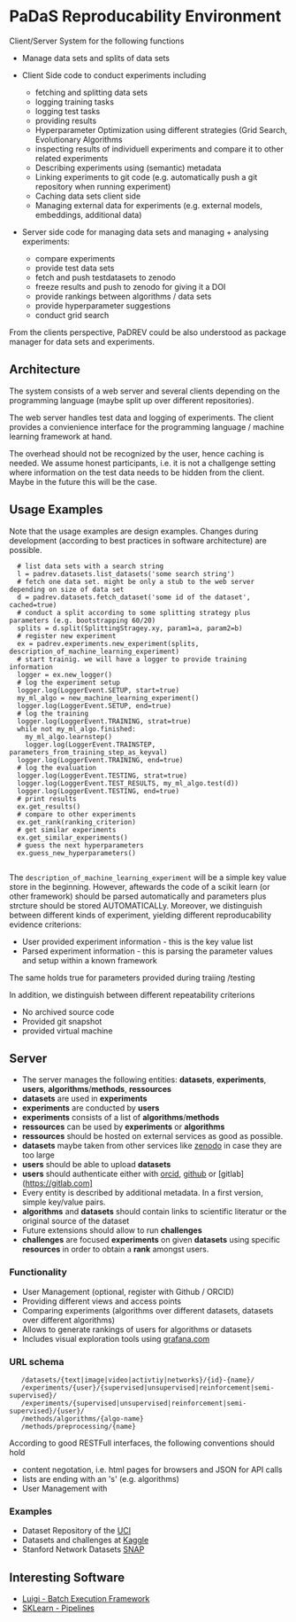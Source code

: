 # PaDaS Reproducability Environment

Client/Server System for the following functions

- Manage data sets and splits of data sets
- Client Side code to conduct experiments including
  - fetching and splitting data sets
  - logging training tasks
  - logging test tasks
  - providing results
  - Hyperparameter Optimization using different strategies (Grid Search, Evolutionary Algorithms
  - inspecting results of individuell experiments and compare it to other related experiments
  - Describing experiments using (semantic) metadata
  - Linking experiments to git code (e.g. automatically push a git repository when running experiment)
  - Caching data sets client side
  - Managing external data for experiments (e.g. external models, embeddings, additional data)
  
- Server side code for managing data sets and managing + analysing experiments:
  - compare experiments
  - provide test data sets
  - fetch and push testdatasets to zenodo
  - freeze results and push to zenodo for giving it a DOI
  - provide rankings between algorithms / data sets
  - provide hyperparameter suggestions
  - conduct grid search

From the clients perspective, PaDREV could be also understood as package manager for data sets and experiments.
  


## Architecture

The system consists of a web server and several clients depending on the programming language (maybe split up over different repositories).

The web server handles test data and logging of experiments. The client provides a convienience interface for the programming language / machine learning framework at hand. 

The overhead should not be recognized by the user, hence caching is needed. We assume honest participants, i.e. it is not a challgenge setting where information on the test data needs to be hidden from the client. Maybe in the future this will be the case.


## Usage Examples

Note that the usage examples are design examples. Changes during development (according to best practices in software architecture) are possible.

```
  # list data sets with a search string
  l = padrev.datasets.list_datasets('some search string')
  # fetch one data set. might be only a stub to the web server depending on size of data set
  d = padrev.datasets.fetch_dataset('some id of the dataset', cached=true)
  # conduct a split according to some splitting strategy plus parameters (e.g. bootstrapping 60/20)
  splits = d.split(SplittingStragey.xy, param1=a, param2=b)
  # register new experiment
  ex = padrev.experiments.new_experiment(splits, description_of_machine_learning_experiment)
  # start trainig. we will have a logger to provide training information
  logger = ex.new_logger()
  # log the experiment setup
  logger.log(LoggerEvent.SETUP, start=true)
  my_ml_algo = new_machine_learning_experiment()
  logger.log(LoggerEvent.SETUP, end=true)
  # log the training
  logger.log(LoggerEvent.TRAINING, strat=true)
  while not my_ml_algo.finished:
	my_ml_algo.learnstep()
	logger.log(LoggerEvent.TRAINSTEP, parameters_from_training_step_as_keyval)
  logger.log(LoggerEvent.TRAINING, end=true)
  # log the evaluation
  logger.log(LoggerEvent.TESTING, strat=true)
  logger.log(LoggerEvent.TEST_RESULTS, my_ml_algo.test(d))
  logger.log(LoggerEvent.TESTING, end=true)
  # print results
  ex.get_results()
  # compare to other experiments
  ex.get_rank(ranking_criterion)
  # get similar experiments
  ex.get_similar_experiments()
  # guess the next hyperparameters
  ex.guess_new_hyperparameters()
  
```

The `description_of_machine_learning_experiment` will be a simple key value store in the beginning. However, aftewards the code of a scikit learn (or other framework) should be parsed automatically and parameters plus strcture should be stored AUTOMATICALLy. Moreover, we distinguish between different kinds of experiment, yielding different reproducability evidence criterions:
   - User provided experiment information - this is the key value list
   - Parsed experiment information - this is parsing the parameter values and setup within a known framework
   
The same holds true for parameters provided during traiing /testing
   
In addition, we distinguish between different repeatability criterions 
   - No archived source code
   - Provided git snapshot
   - provided virtual machine
   

## Server 
   
   - The server manages the following entities: **datasets**, **experiments**, **users**, **algorithms**/**methods**, **ressources**
   - **datasets** are used in **experiments**
   - **experiments** are conducted by **users**
   - **experiments** consists of a list of **algorithms**/**methods**
   - **ressources** can be used by **experiments** or **algorithms**
   - **ressources** should be hosted on external services as good as possible.
   - **datasets** maybe taken from other services like [zenodo](http://zenodo.org) in case they are too large
   - **users** should be able to upload **datasets**
   - **users** should authenticate either with [orcid](https://orcid.org), [github](https://github.com) or [gitlab](https://gitlab.com]
   - Every entity is described by additional metadata. In  a first version, simple key/value pairs.
   - **algorithms** and **datasets** should contain links to scientific literatur or the original source of the dataset
   - Future extensions should allow to run **challenges**
   - **challenges** are focused **experiments** on given **datasets** using specific **resources** in order to obtain a **rank** amongst users.
   
   
   
   
### Functionality 
   
   - User Management (optional, register with Github / ORCID)
   - Providing different views and access points
   - Comparing experiments (algorithms over different datasets, datasets over different algorithms)
   - Allows to generate rankings of users for algorithms or datasets 
   - Includes visual exploration tools using [grafana.com](http://grafana.com/)
   
### URL schema
   
   ```
      /datasets/{text|image|video|activtiy|networks}/{id}-{name}/ 
      /experiments/{user}/{supervised|unsupervised|reinforcement|semi-supervised}/
      /experiments/{supervised|unsupervised|reinforcement|semi-supervised}/{user}/
      /methods/algorithms/{algo-name}
      /methods/preprocessing/{name}
   ```
   
   According to good RESTFull interfaces, the following conventions should hold
   
   - content negotation, i.e. html pages for browsers and JSON for API calls
   - lists are ending with an 's' (e.g. algorithms) 
   - User Management with 
   
   
   
### Examples

- Dataset Repository of the [UCI](http://archive.ics.uci.edu/ml/index.php)
- Datasets and challenges at [Kaggle](http://kaggle.com)
- Stanford Network Datasets [SNAP](https://snap.stanford.edu/data/)
   

## Interesting Software

- [Luigi - Batch Execution Framework](https://github.com/spotify/luigi)
- [SKLearn - Pipelines](http://scikit-learn.org/stable/modules/generated/sklearn.pipeline.Pipeline.html)
